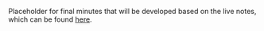 Placeholder for final minutes that will be developed based on the live notes, which can be found [here](https://docs.google.com/document/d/17xZrURZFX5iMTw_vsef-u6bn_MiSxxTE_FOTbCBcFCo/edit?usp=sharing).
